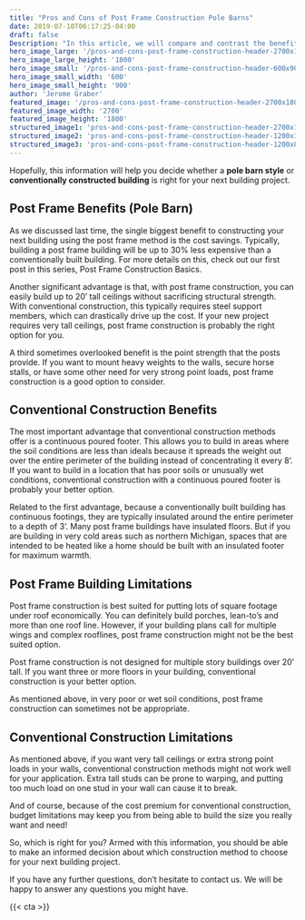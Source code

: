 ```yaml
---
title: "Pros and Cons of Post Frame Construction Pole Barns"
date: 2019-07-10T06:17:25-04:00
draft: false
Description: "In this article, we will compare and contrast the benefits and limitations of post frame construction versus conventional building. "
hero_image_large: '/pros-and-cons-post-frame-construction-header-2700x1800.jpg'
hero_image_large_height: '1800'
hero_image_small: '/pros-and-cons-post-frame-construction-header-600x900.jpg'
hero_image_small_width: '600'
hero_image_small_height: '900'
author: 'Jerome Graber'
featured_image: '/pros-and-cons-post-frame-construction-header-2700x1800.jpg'
featured_image_width: '2700'
featured_image_height: '1800'
structured_image1: 'pros-and-cons-post-frame-construction-header-2700x1800.jpg'
structured_image2: 'pros-and-cons-post-frame-construction-header-1200x1200.jpg'
structured_image3: 'pros-and-cons-post-frame-construction-header-1200x800.jpg'
---
```


Hopefully, this information will help you decide whether a **pole barn style** or **conventionally constructed building** is right for your next building project. 

## Post Frame Benefits (Pole Barn)

As we discussed last time, the single biggest benefit to constructing your next building using the post frame method is the cost savings. Typically, building a post frame building will be up to 30% less expensive than a conventionally built building. For more details on this, check out our first post in this series, Post Frame Construction Basics. 

Another significant advantage is that, with post frame construction, you can easily build up to 20’ tall ceilings without sacrificing structural strength. With conventional construction, this typically requires steel support members, which can drastically drive up the cost. If your new project requires very tall ceilings, post frame construction is probably the right option for you.  

A third sometimes overlooked benefit is the point strength that the posts provide. If you want to mount heavy weights to the walls, secure horse stalls, or have some other need for very strong point loads, post frame construction is a good option to consider. 

## Conventional Construction Benefits

The most important advantage that conventional construction methods offer is a continuous poured footer. This allows you to build in areas where the soil conditions are less than ideals because it spreads the weight out over the entire perimeter of the building instead of concentrating it every 8’. If you want to build in a location that has poor soils or unusually wet conditions, conventional construction with a continuous poured footer is probably your better option.

Related to the first advantage, because a conventionally built building has continuous footings, they are typically insulated around the entire perimeter to a depth of 3’. Many post frame buildings have insulated floors. But if you are building in very cold areas such as northern Michigan, spaces that are intended to be heated like a home should be built with an insulated footer for maximum warmth. 

## Post Frame Building Limitations

Post frame construction is best suited for putting lots of square footage under roof economically. You can definitely build porches, lean-to’s and more than one roof line. However, if your building plans call for multiple wings and complex rooflines, post frame construction might not be the best suited option. 

Post frame construction is not designed for multiple story buildings over 20’ tall. If you want three or more floors in your building, conventional construction is your better option. 

As mentioned above, in very poor or wet soil conditions, post frame construction can sometimes not be appropriate. 

## Conventional Construction Limitations

As mentioned above, if you want very tall ceilings or extra strong point loads in your walls, conventional construction methods might not work well for your application. Extra tall studs can be prone to warping, and putting too much load on one stud in your wall can cause it to break.

And of course, because of the cost premium for conventional construction, budget limitations may keep you from being able to build the size you really want and need!


So, which is right for you? Armed with this information, you should be able to make an informed decision about which construction method to choose for your next building project. 

If you have any further questions, don’t hesitate to contact us. We will be happy to answer any questions you might have.


{{< cta >}}
